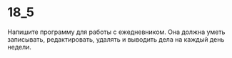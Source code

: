 # 18_5
Напишите программу для работы с ежедневником. Она должна уметь записывать, редактировать, удалять и выводить дела на каждый день недели.
